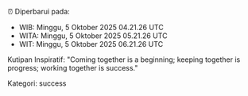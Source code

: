 ⏰ Diperbarui pada:
- WIB: Minggu, 5 Oktober 2025 04.21.26 UTC
- WITA: Minggu, 5 Oktober 2025 05.21.26 UTC
- WIT: Minggu, 5 Oktober 2025 06.21.26 UTC

Kutipan Inspiratif:
"Coming together is a beginning; keeping together is progress; working together is success."


Kategori: success

